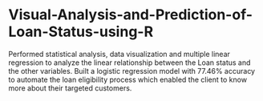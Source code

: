 # Visual-Analysis-and-Prediction-of-Loan-Status-using-R
Performed statistical analysis, data visualization and multiple linear regression to analyze the linear relationship between the Loan status and the other variables. Built a logistic regression model with 77.46% accuracy to automate the loan eligibility process which enabled the client to know more about their targeted customers. 
